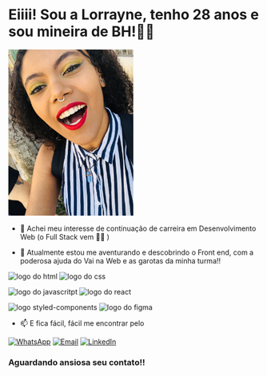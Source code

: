 # Eiiii! Sou a Lorrayne, tenho 28 anos e sou mineira de BH!✌🏾
  
<picture>
 <source media="(prefers-color-scheme: dark)" srcset="https://github.com/lolimamota/lolimamota/blob/main/perfil%202.jpg" width="250px">
 <source media="(prefers-color-scheme: light)" srcset="https://github.com/lolimamota/lolimamota/blob/main/perfil%202.jpg" width="250px">
 <img alt="A imagem apresenta a Lorrayne com batom vermelho e a sombra amarela. Ela é negra e tem cabelos cacheados" src="https://github.com/lolimamota/lolimamota/blob/main/perfil%202.jpg" width="250px">
</picture>

- 👀 Achei meu interesse de continuação de carreira em Desenvolvimento Web (o Full Stack vem 🙌🏻 )
<p></p>

<!--[Lo Lima Mota GitHub stats](https://github-readme-stats.vercel.app/api?username=lolimamota&show_icons=true&theme=synthwave)-->

- 🌱 Atualmente estou me aventurando e descobrindo o Front end, com a poderosa ajuda do Vai na Web e as garotas da minha turma!!
<div>
<img src="https://img.shields.io/badge/HTML5-E34F26?style=for-the-badge&logo=html5&logoColor=white" alt="logo do html">
<img src="https://img.shields.io/badge/CSS3-1572B6?style=for-the-badge&logo=css3&logoColor=white" alt="logo do css"><p></p>
<img src="https://img.shields.io/badge/javascript-%23323330.svg?style=for-the-badge&logo=javascript&logoColor=%23F7DF1E" alt="logo do javascritpt">
<img src="https://img.shields.io/badge/react-%2320232a.svg?style=for-the-badge&logo=react&logoColor=%2361DAFB" alt="logo do react"><p></p>
<img src="https://img.shields.io/badge/styled--components-DB7093?style=for-the-badge&logo=styled-components&logoColor=white" alt="logo styled-components">
<img src="https://img.shields.io/badge/figma-%23F24E1E.svg?style=for-the-badge&logo=figma&logoColor=white" alt="logo do figma">

  
</div>
<p></p>

- 📫 E fica fácil, fácil me encontrar pelo

[![WhatsApp](https://img.shields.io/badge/WhatsApp-25D366?style=for-the-badge&logo=whatsapp&logoColor=white)](https://wa.me/+5531992539210)
[![Email](https://img.shields.io/badge/Gmail-D14836?style=for-the-badge&logo=gmail&logoColor=white)](mailto:contatealo@gmail.com)
[![LinkedIn](https://img.shields.io/badge/LinkedIn-0077B5?style=for-the-badge&logo=linkedin&logoColor=white)](https://www.linkedin.com/in/lorraynelimamota/)

### Aguardando ansiosa seu contato!!

<!---
lolimamota/lolimamota is a ✨ special ✨ repository because its `README.md` (this file) appears on your GitHub profile.
You can click the Preview link to take a look at your changes.
--->

